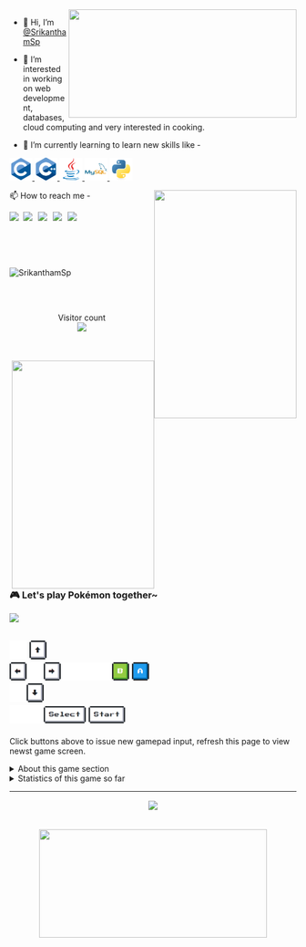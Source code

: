 <img align="right" src="https://user-images.githubusercontent.com/117060110/202835794-2fd36a9d-47f0-49e6-8763-3f0a55c7b42c.gif" width="400" height="190" >


- 👋 Hi, I’m [@SrikanthamSp](https://github.com/SrikanthamSp)

- 👀 I’m interested in working on web development, databases, cloud computing and very interested in cooking.

- 🌱 I’m currently learning to learn new skills like - 
<p align="left"> <a href="https://www.cprogramming.com/" target="_blank" rel="noreferrer"> <img src="https://raw.githubusercontent.com/devicons/devicon/master/icons/c/c-original.svg" alt="c" width="40" height="40"/> </a> <a href="https://www.w3schools.com/cpp/" target="_blank" rel="noreferrer"> <img src="https://raw.githubusercontent.com/devicons/devicon/master/icons/cplusplus/cplusplus-original.svg" alt="cplusplus" width="40" height="40"/> </a> <a href="https://www.java.com" target="_blank" rel="noreferrer"> <img src="https://raw.githubusercontent.com/devicons/devicon/master/icons/java/java-original.svg" alt="java" width="40" height="40"/> </a> <a href="https://www.mysql.com/" target="_blank" rel="noreferrer"> <img src="https://raw.githubusercontent.com/devicons/devicon/master/icons/mysql/mysql-original-wordmark.svg" alt="mysql" width="40" height="40"/> </a> <a href="https://www.python.org" target="_blank" rel="noreferrer"> <img src="https://raw.githubusercontent.com/devicons/devicon/master/icons/python/python-original.svg" alt="python" width="40" height="40"/> </a> </p>

 <img align="right" src="https://user-images.githubusercontent.com/117060110/207081102-bfc38570-b946-4c16-a872-9bdfd951cfd7.gif" width="250" height="400" >
 
 📫 How to reach me -
 
 
 <a href="https://www.linkedin.com/in/sai-praneeth-srikantham-286028257">
  <img align="left" width="24px" src="https://www.vectorlogo.zone/logos/linkedin/linkedin-icon.svg"  target="_blank"/>
<a href="https://www.instagram.com/">
  <img align="left" width="26px" src="https://www.vectorlogo.zone/logos/instagram/instagram-icon.svg" />
</a>
<a href="https://mobile.twitter.com/home">
  <img align="left" width="26px" src="https://www.vectorlogo.zone/logos/twitter/twitter-tile.svg" />
</a>
</a>
<a href="srikanthamsp@gmail.com">
  <img align="left" width="26px" src="https://www.vectorlogo.zone/logos/gmail/gmail-icon.svg" />
 </a>
 
 <a href="https://www.reddit.com/user/Subject_Year4058">
  <img align="left" width="26px" src="https://www.vectorlogo.zone/logos/reddit/reddit-tile.svg"  />
</a>

</br></br>

<br/>
</br>
<p><img align="center" src="https://github-readme-streak-stats.herokuapp.com/?user=SrikanthamSp&theme=dracula" alt="SrikanthamSp" /></p>
</br>
<br />
<p align="center"> 
  Visitor count<br>
  <img  src="https://profile-counter.glitch.me/SrikanthamSp/count.svg" />
</p>
</br>
<br />
<img align="right" src="https://user-images.githubusercontent.com/117060110/207625768-82c8a4a7-5105-46dc-a17d-30a1426c404a.gif" width="250" height="400" >

</br>
</br>

### 🎮 Let's play Pokémon together~
<img src="https://toy.aoaoao.me/image" width="300"/> 

<img src="https://raw.githubusercontent.com/SrikanthamSp/SrikanthamSp/master/img/blank.png" width="30"/> <a href="https://toy.aoaoao.me/control?button=2&callback=https://github.com/SrikanthamSp"><img src="https://raw.githubusercontent.com/SrikanthamSp/SrikanthamSp/master/img/up.png" width="30"/></a>
<br><a href="https://toy.aoaoao.me/control?button=1&callback=https://github.com/SrikanthamSp"><img src="https://raw.githubusercontent.com/SrikanthamSp/SrikanthamSp/master/img/left.png" width="30"/></a><img src="https://raw.githubusercontent.com/SrikanthamSp/SrikanthamSp/master/img/blank.png" width="30"/><a href="https://toy.aoaoao.me/control?button=0&callback=https://github.com/SrikanthamSp"><img src="https://raw.githubusercontent.com/SrikanthamSp/SrikanthamSp/master/img/right.png" width="30"/></a><img src="https://raw.githubusercontent.com/SrikanthamSp/SrikanthamSp/master/img/blank.png" width="30"/><img src="https://raw.githubusercontent.com/SrikanthamSp/SrikanthamSp/master/img/blank.png" width="30"/><img src="https://raw.githubusercontent.com/SrikanthamSp/SrikanthamSp/master/img/blank.png" width="30"/><a href="https://toy.aoaoao.me/control?button=5&callback=https://github.com/SrikanthamSp"><img src="https://raw.githubusercontent.com/SrikanthamSp/SrikanthamSp/master/img/B.png" width="30"/></a> <a href="https://toy.aoaoao.me/control?button=4&callback=https://github.com/SrikanthamSp"><img src="https://raw.githubusercontent.com/SrikanthamSp/SrikanthamSp/master/img/A.png" width="30"/></a>
<br><a href="https://toy.aoaoao.me/control?button=3&callback=https://github.com/SrikanthamSp"><img src="https://raw.githubusercontent.com/SrikanthamSp/SrikanthamSp/master/img/blank.png" width="30"/><img src="https://raw.githubusercontent.com/SrikanthamSp/SrikanthamSp/master/img/down.png" width="30"/></a>
<br><img src="https://raw.githubusercontent.com/SrikanthamSp/SrikanthamSp/master/img/blank.png" width="30"/><img src="https://raw.githubusercontent.com/SrikanthamSp/SrikanthamSp/master/img/blank.png" width="30"/><a href="https://toy.aoaoao.me/control?button=6&callback=https://github.com/SrikanthamSp"><img src="https://raw.githubusercontent.com/SrikanthamSp/SrikanthamSp/master/img/select.png" height="30"/></a> <a href="https://toy.aoaoao.me/control?button=7&callback=https://github.com/SrikanthamSp"><img src="https://raw.githubusercontent.com/SrikanthamSp/SrikanthamSp/master/img/start.png" height="30" /></a>
-----

Click buttons above to issue new gamepad input, refresh this page to view newst game screen.

<details><summary>About this game section</summary>
  
  you can use this project to deploy your own "cloud gaming server".
</details>

<details><summary>Statistics of this game so far</summary>
  <img src="https://playground.aoaoao.me/Api/GBStatistic" />
</details>

-----------


<p align=center>  
  <img align=center src="https://github-readme-stats.vercel.app/api?username=SrikanthamSp&show_icons=true&theme=radical">
  </br>
</br>
</br>
<img align="center" src="https://user-images.githubusercontent.com/117060110/207322914-c25f2086-d8d8-4994-ad75-50babeac15dd.gif" width="400" height="190" >
